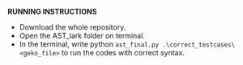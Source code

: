 **RUNNING INSTRUCTIONS**

- Download the whole repository.
- Open the AST_lark folder on terminal.
- In the terminal, write python ```ast_final.py .\correct_testcases\<geko_file>``` to run the codes with correct syntax.
